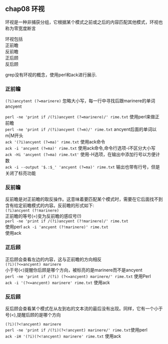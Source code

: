 ## chap08 环视

环视是一种非捕获分组，它根据某个模式之前或之后的内容匹配其他模式，环视也称为零宽度断言</br>

环视包括</br>
正前瞻</br>
反前瞻</br>
正后顾</br>
反后顾</br>

grep没有环视的概念，使用perl和ack进行展示.</br>

### 正前瞻

`(?i)ancytent (?=marinere)` 忽略大小写，每一行中寻找后跟marinere的单词ancyent</br>

`perl -ne 'print if /(?i)ancyent (?=marinere)/' rime.txt` 使用perl来做正前瞻</br>
`perl -ne 'print if /(?i)ancyent (?=m)/' rime.txt` ancyent后面的单词以m|M开头</br>
`ack '(?i)ancyent (?=ma)' rime.txt` 使用ack命令</br>
`ack -i 'ancyent (?=ma)' rime.txt` 使用ack命令,命令行选项-i不区分大小写</br>
`ack -Hi 'ancyent (?=ma) rime.txt'` 使用-H选项，在输出中添加行号以方便计数</br>
`ack -i --output '$.:$_' 'ancyent (?=ma)' rime.txt` 输出也带有行号，但是关闭了标亮功能</br>

### 反前瞻
反前瞻是对正前瞻的取反操作。这意味着要匹配某个模式时，需要在它后面找不到含有给定前瞻模式的内容。反前瞻的形式如下:</br>
`(?i)ancyent (?!marinere)`</br>
正前瞻的等号(=)变为反前瞻的感叹号(!)</br>
`perl -ne 'print if /(?i)ancyent (?!marinere)/' rime.txt`</br> 使用perl
`ack -i 'ancyent (?!marinere)' rime.txt` </br> 使用ack</br>

### 正后顾
正后顾会查看左边的内容，这与正前瞻的方向相反</br>
`(?i)(?<=ancyent) marinere`</br>
小于号(<)提醒你后顾是哪个方向，被标亮的是marinere而不是ancyent</br>
`perl -ne 'print if /(?i) (?<=ancyent) marinere/' rime.txt` 使用Perl</br>
`ack -i '(?<=ancyent) marinere' rime.txt` 使用ack</br>

### 反后顾
反后顾会查看某个模式在从左到右的文本流的最后没有出现。同样，它有一个小于号(<),提醒后顾的是哪个方向</br>

`(?i)(?<!ancyent) marinere`</br>
`perl -ne 'print if /(?i)(?<!ancyent) marinere/' rime.txt`使用perl</br>
`ack -iH '(?i)(?<!ancyent) marinere' rime.txt`  使用ack</br>
